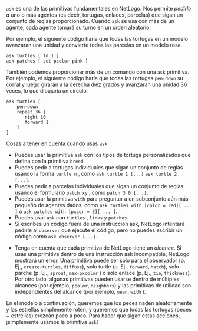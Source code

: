 ﻿`ask` es una de las primitivas fundamentales en NetLogo. Nos permite *pedirle a* uno o más agentes (es decir, tortugas, enlaces, parcelas) que sigan un conjunto de reglas proporcionado. Cuando `ask` se usa con más de un agente, cada agente tomará su turno en un orden aleatorio.



Por ejemplo, el siguiente código haría que todas las tortugas en un modelo avanzaran una unidad y convierte todas las parcelas en un modelo rosa. 

```
ask turtles [ fd 1 ] 
ask patches [ set pcolor pink ]
```



También podemos proporcionar más de un comando con una `ask` primitiva. Por ejemplo, el siguiente código haría que todas las tortugas `pen-down` su corral y luego giraran a la derecha diez grados y avanzaran una unidad 36 veces, lo que dibujaría un círculo. 

```
ask turtles [
	pen-down
	repeat 36 [
	   right 10
	   forward 1
	]
]
```



Cosas a tener en cuenta cuando usas `ask`:

* Puedes usar la primitiva `ask` con los tipos de tortuga personalizados que defina con la primitiva `breed`.
* Puedes pedir a tortugas individuales que sigan un conjunto de reglas usando la forma `turtle n` , como `ask turtle 1 [...]` `ask turtle 2 [...]`.
* Puedes pedir a parcelas individuales que sigan un conjunto de reglas usando el formulario `patch xy` , como `patch 3 0 [...]`.
* Puedes usar la primitiva `with` para preguntar a un subconjunto aún más pequeño de agentes dados, como `ask turtles with [color = red][ ... ]` o `ask patches with [pxcor = 5][ ... ]`.
* Puedes usar `ask` con `turtles` , `links` y `patches`.
* Si escribes un código fuera de una instrucción ask, NetLogo intentará pedirle al `observer` que ejecute el código, pero no puedes escribir un código como `ask observer [...]`.
- Tenga en cuenta que cada primitiva de NetLogo tiene un *alcance*. Si usas una primitiva dentro de una instrucción ask incompatible, NetLogo mostrará un error. Una primitiva puede ser solo para el observador (p. Ej., `create-turtles`, `diffuse`), solo turtle (p. Ej., `forward`, `hatch`), solo parche (p. Ej., `sprout`, `max-pxcolor` ) o solo enlace (p. Ej., `tie`, `thickness`). Por otro lado, algunas primitivas pueden usarse dentro de múltiples alcances (por ejemplo, `pcolor`, `neighbors`) y las primitivas de utilidad son independientes del alcance (por ejemplo, `mean`, `with` ).



En el modelo a continuación, queremos que los peces naden aleatoriamente y las estrellas simplemente roten, y queremos que todas las tortugas (peces + estrellas) crezcan poco a poco. Para hacer que sigan estas acciones, ¡simplemente usamos la primitiva `ask`!